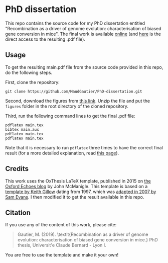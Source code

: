 PhD dissertation
================

This repo contains the source code for my PhD dissertation entitled "Recombination as a driver of genome evolution: characterisation of biased gene conversion in mice". 
The final work is available [online](https://tel.archives-ouvertes.fr/tel-02435079) (and [here](https://tel.archives-ouvertes.fr/tel-02435079/document) is the direct access to the resulting .pdf file).




## Usage

To get the resulting main.pdf file from the source code provided in this repo, do the following steps.

First, clone the repository:
```
git clone https://github.com/MaudGautier/PhD-dissertation.git
```

Second, download the figures from [this link](https://drive.google.com/file/d/1OzvMGjm0hkz8oFhoyoe6km3u5xp-gpJe/view?usp=sharing). 
Unzip the file and put the `figures` folder in the root directory of the cloned repository.


Third, run the following command lines to get the final .pdf file:
```
pdflatex main.tex
bibtex main.aux 
pdflatex main.tex 
pdflatex main.tex
```

Note that it is necessary to run `pdflatex` three times to have the correct final result (for a more detailed explanation, read [this page](https://tex.stackexchange.com/questions/53235/why-does-latex-bibtex-need-three-passes-to-clear-up-all-warnings)).




## Credits

This work uses the OxThesis LaTeX template, published in 2015 on [the Oxford Echoes blog](https://www.oxfordechoes.com/oxford-thesis-template/) by John McManigle.
This template is based on a [template by Keith Gillow](https://www.maths.ox.ac.uk/members/it/faqs/latex/thesis-class) dating from 1997, which was [adapted in 2007 by Sam Evans](http://evansresearch.org/2010/05/oxford-thesis-latex-template/).
I then modified it to get the result available in this repo.




## Citation

If you use any of the content of this work, please cite:

> Gautier, M. (2019). \textit{Recombination as a driver of genome evolution: characterisation of biased gene conversion in mice.} PhD thesis, Universit\'e Claude Bernard - Lyon I.

You are free to use the template and make it your own!


